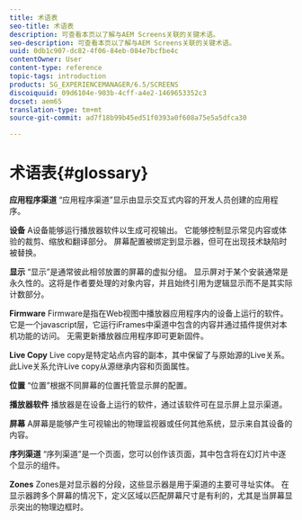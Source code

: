```yaml
---
title: 术语表
seo-title: 术语表
description: 可查看本页以了解与AEM Screens关联的关键术语。
seo-description: 可查看本页以了解与AEM Screens关联的关键术语。
uuid: 0db1c907-dc82-4f06-84eb-084e7bcfbe4c
contentOwner: User
content-type: reference
topic-tags: introduction
products: SG_EXPERIENCEMANAGER/6.5/SCREENS
discoiquuid: 09d6104e-903b-4cff-a4e2-1469653352c3
docset: aem65
translation-type: tm+mt
source-git-commit: ad7f18b99b45ed51f0393a0f608a75e5a5dfca30

---
```



# 术语表{#glossary}

**应用程序渠道** “应用程序渠道”显示由显示交互式内容的开发人员创建的应用程序。

**设备** A设备能够运行播放器软件以生成可视输出。 它能够控制显示常见内容或体验的裁剪、缩放和翻译部分。 屏幕配置被绑定到显示器，但可在出现技术缺陷时被替换。

**显示** “显示”是通常彼此相邻放置的屏幕的虚拟分组。 显示屏对于某个安装通常是永久性的。这将是作者要处理的对象内容，并且始终引用为逻辑显示而不是其实际计数部分。

**Firmware** Firmware是指在Web视图中播放器应用程序内的设备上运行的软件。 它是一个javascript层，它运行iFrames中渠道中包含的内容并通过插件提供对本机功能的访问。 无需更新播放器应用程序即可更新固件。

**Live Copy** Live copy是特定站点内容的副本，其中保留了与原始源的Live关系。 此Live关系允许Live copy从源继承内容和页面属性。

**位置** “位置”根据不同屏幕的位置托管显示屏的配置。

**播放器软件** 播放器是在设备上运行的软件，通过该软件可在显示屏上显示渠道。

**屏幕** A屏幕是能够产生可视输出的物理监视器或任何其他系统，显示来自其设备的内容。

**序列渠道** “序列渠道”是一个页面，您可以创作该页面，其中包含将在幻灯片中逐个显示的组件。

**Zones** Zones是对显示器的分段，这些显示器是用于渠道的主要可寻址实体。 在显示器跨多个屏幕的情况下，定义区域以匹配屏幕尺寸是有利的，尤其是当屏幕显示突出的物理边框时。
